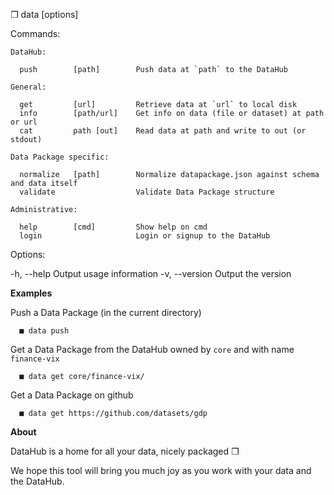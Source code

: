 
  ❒ data [options] <command> <args>

  Commands:

    DataHub:

      push        [path]        Push data at `path` to the DataHub

    General:

      get         [url]         Retrieve data at `url` to local disk
      info        [path/url]    Get info on data (file or dataset) at path or url
      cat         path [out]    Read data at path and write to out (or stdout)

    Data Package specific:

      normalize   [path]        Normalize datapackage.json against schema and data itself
      validate                  Validate Data Package structure

    Administrative:

      help        [cmd]         Show help on cmd
      login                     Login or signup to the DataHub

  Options:

  -h, --help              Output usage information
  -v, --version           Output the version

  **Examples**

  Push a Data Package (in the current directory)

      ■ data push

  Get a Data Package from the DataHub owned by `core` and with name `finance-vix`

      ■ data get core/finance-vix/

  Get a Data Package on github

      ■ data get https://github.com/datasets/gdp


  **About**

  DataHub is a home for all your data, nicely packaged ❒

  We hope this tool will bring you much joy as you work with your data and the DataHub.


